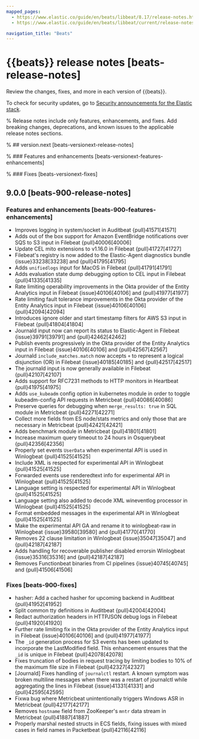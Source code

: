 ```yaml
---
mapped_pages:
  - https://www.elastic.co/guide/en/beats/libbeat/8.17/release-notes.html
  - https://www.elastic.co/guide/en/beats/libbeat/current/release-notes.html

navigation_title: "Beats"
---
```


# {{beats}} release notes [beats-release-notes]
Review the changes, fixes, and more in each version of {{beats}}.

To check for security updates, go to [Security announcements for the Elastic stack](https://discuss.elastic.co/c/announcements/security-announcements/31).

% Release notes include only features, enhancements, and fixes. Add breaking changes, deprecations, and known issues to the applicable release notes sections.

% ## version.next [beats-versionext-release-notes]

% ### Features and enhancements [beats-versionext-features-enhancements]

% ### Fixes [beats-versionext-fixes]

## 9.0.0 [beats-900-release-notes]

### Features and enhancements [beats-900-features-enhancements]
* Improves logging in system/socket in Auditbeat {pull}41571[41571]
* Adds out of the box support for Amazon EventBridge notifications over SQS to S3 input in Filebeat {pull}40006[40006]
* Update CEL mito extensions to v1.16.0 in Filebeat {pull}41727[41727]
* Filebeat's registry is now added to the Elastic-Agent diagnostics bundle {issue}33238[33238] and {pull}41795[41795]
* Adds `unifiedlogs` input for MacOS in Filebeat {pull}41791[41791]
* Adds evaluation state dump debugging option to CEL input in Filebeat {pull}41335[41335]
* Rate limiting operability improvements in the Okta provider of the Entity Analytics input in Filebeat {issue}40106[40106] and {pull}41977[41977]
* Rate limiting fault tolerance improvements in the Okta provider of the Entity Analytics input in Filebeat {issue}40106[40106] {pull}42094[42094]
* Introduces ignore older and start timestamp filters for AWS S3 input in Filebeat {pull}41804[41804]
* Journald input now can report its status to Elastic-Agent in Filebeat {issue}39791[39791] and {pull}42462[42462]
* Publish events progressively in the Okta provider of the Entity Analytics input in Filebeat {issue}40106[40106] and {pull}42567[42567]
* Journald `include_matches.match` now accepts `+` to represent a logical disjunction (OR) in Filebeat {issue}40185[40185] and {pull}42517[42517]
* The journald input is now generally available in Filebeat {pull}42107[42107]
* Adds support for RFC7231 methods to HTTP monitors in Heartbeat {pull}41975[41975]
* Adds `use_kubeadm` config option in kubernetes module in order to toggle kubeadm-config API requests in Metricbeat {pull}40086[40086]
* Preserve queries for debugging when `merge_results: true` in SQL module in Metricbeat {pull}42271[42271]
* Collect more fields from ES node/stats metrics and only those that are necessary in Metricbeat {pull}42421[42421]
* Adds benchmark module in Metricbeat {pull}41801[41801]
* Increase maximum query timeout to 24 hours in Osquerybeat {pull}42356[42356]
* Properly set events `UserData` when experimental API is used in Winlogbeat {pull}41525[41525]
* Include XML is respected for experimental API in Winlogbeat {pull}41525[41525]
* Forwarded events use renderedtext info for experimental API in Winlogbeat {pull}41525[41525]
* Language setting is respected for experimental API in Winlogbeat {pull}41525[41525]
* Language setting also added to decode XML wineventlog processor in Winlogbeat {pull}41525[41525]
* Format embedded messages in the experimental API in Winlogbeat {pull}41525[41525]
* Make the experimental API GA and rename it to winlogbeat-raw in Winlogbeat {issue}39580[39580] and {pull}41770[41770]
* Removes 22 clause limitation in Winlogbeat {issue}35047[35047] and {pull}42187[42187]
* Adds handling for recoverable publisher disabled errorsin Winlogbeat {issue}35316[35316] and {pull}42187[42187]
* Removes Functionbeat binaries from CI pipelines {issue}40745[40745] and {pull}41506[41506]

### Fixes [beats-900-fixes]
* hasher: Add a cached hasher for upcoming backend in Auditbeat {pull}41952[41952]
* Split common tty definitions in Auditbeat {pull}42004[42004]
* Redact authorization headers in HTTPJSON debug logs in Filebeat {pull}41920[41920]
* Further rate limiting fix in the Okta provider of the Entity Analytics input in Filebeat {issue}40106[40106] and {pull}41977[41977]
* The `_id` generation process for S3 events has been updated to incorporate the LastModified field. This enhancement ensures that the `_id` is unique in Filebeat {pull}42078[42078]
* Fixes truncation of bodies in request tracing by limiting bodies to 10% of the maximum file size in Filebeat {pull}42327[42327]
* [Journald] Fixes handling of `journalctl` restart. A known symptom was broken multiline messages when there was a restart of journalctl while aggregating the lines in Filebeat {issue}41331[41331] and {pull}42595[42595]
* Fixwa bug where Metricbeat unintentionally triggers Windows ASR in Metricbeat {pull}42177[42177]
* Removes `hostname` field from ZooKeeper's `mntr` data stream in Metricbeat {pull}41887[41887]
* Properly marshal nested structs in ECS fields, fixing issues with mixed cases in field names in Packetbeat {pull}42116[42116]
